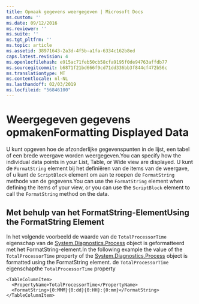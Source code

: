 ```yaml
---
title: Opmaak gegevens weergegeven | Microsoft Docs
ms.custom: ''
ms.date: 09/12/2016
ms.reviewer: ''
ms.suite: ''
ms.tgt_pltfrm: ''
ms.topic: article
ms.assetid: 38971643-2a3d-4f5b-a1fa-6334c162b8ed
caps.latest.revision: 4
ms.openlocfilehash: e915ac71feb50cb58cfa9195f0de94763affdb77
ms.sourcegitcommit: b6871f21bd666f9cd71dd336bb3f844cf472b56c
ms.translationtype: MT
ms.contentlocale: nl-NL
ms.lasthandoff: 02/03/2019
ms.locfileid: "56846100"
---
```

# <a name="formatting-displayed-data"></a><span data-ttu-id="494f8-102">Weergegeven gegevens opmaken</span><span class="sxs-lookup"><span data-stu-id="494f8-102">Formatting Displayed Data</span></span>

<span data-ttu-id="494f8-103">U kunt opgeven hoe de afzonderlijke gegevenspunten in de lijst, een tabel of een brede weergave worden weergegeven.</span><span class="sxs-lookup"><span data-stu-id="494f8-103">You can specify how the individual data points in your List, Table, or Wide view are displayed.</span></span> <span data-ttu-id="494f8-104">U kunt de `FormatString` element bij het definiëren van de items van de weergave, of u kunt de `ScriptBlock` element om aan te roepen de `FormatString` methode van de gegevens.</span><span class="sxs-lookup"><span data-stu-id="494f8-104">You can use the `FormatString` element when defining the items of your view, or you can use the `ScriptBlock` element to call the `FormatString` method on the data.</span></span>

## <a name="using-the-formatstring-element"></a><span data-ttu-id="494f8-105">Met behulp van het FormatString-Element</span><span class="sxs-lookup"><span data-stu-id="494f8-105">Using the FormatString Element</span></span>

<span data-ttu-id="494f8-106">In het volgende voorbeeld de waarde van de `TotalProcessorTime` eigenschap van de [System.Diagnostics.Process](/dotnet/api/System.Diagnostics.Process) object is geformatteerd met het FormatString-element.</span><span class="sxs-lookup"><span data-stu-id="494f8-106">In the following example the value of the `TotalProcessorTime` property of the [System.Diagnostics.Process](/dotnet/api/System.Diagnostics.Process) object is formatted using the FormatString element.</span></span> <span data-ttu-id="494f8-107">de `TotalProcessorTime` eigenschap</span><span class="sxs-lookup"><span data-stu-id="494f8-107">the `TotalProcessorTime` property</span></span>

```
<TableColumnItem>
  <PropertyName>TotalProcessorTime</PropertyName>
  <FormatString>{0:MMM}{0:dd}{0:HH}:{0:mm}</FormatString>
</TableColumnItem>
```



